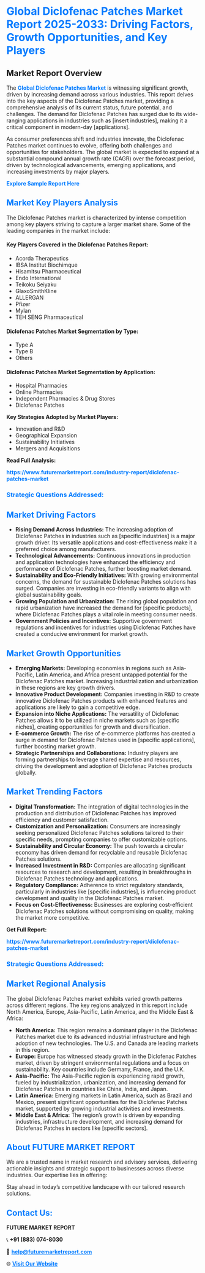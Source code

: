 <h1 style="color: #007BFF;">Global Diclofenac Patches Market Report 2025-2033: Driving Factors, Growth Opportunities, and Key Players</h1>

<section id="overview">
<h2>Market Report Overview</h2>
<p>The <a href="https://www.futuremarketreport.com/industry-report/diclofenac-patches-market" style="color: #007BFF; text-decoration: none;"><strong>Global Diclofenac Patches Market</strong></a> is witnessing significant growth, driven by increasing demand across various industries. This report delves into the key aspects of the Diclofenac Patches market, providing a comprehensive analysis of its current status, future potential, and challenges. The demand for Diclofenac Patches has surged due to its wide-ranging applications in industries such as [insert industries], making it a critical component in modern-day [applications].</p>
<p>As consumer preferences shift and industries innovate, the Diclofenac Patches market continues to evolve, offering both challenges and opportunities for stakeholders. The global market is expected to expand at a substantial compound annual growth rate (CAGR) over the forecast period, driven by technological advancements, emerging applications, and increasing investments by major players.</p>
</section>

<section id="overview">
<p><a href="https://www.futuremarketreport.com/request-sample/reportId=125864" style="color: #007BFF; text-decoration: none;"><strong>Explore Sample Report Here</strong></a></p>
</section>

<section id="key-players">
<h2 style="color: #007BFF;">Market Key Players Analysis</h2>
<p>The Diclofenac Patches market is characterized by intense competition among key players striving to capture a larger market share. Some of the leading companies in the market include:</p>
<h4>Key Players Covered in the Diclofenac Patches Report:</h4>
<ul><li>Acorda Therapeutics</li><li>IBSA Institut Biochimque</li><li>Hisamitsu Pharmaceutical</li><li>Endo International</li><li>Teikoku Seiyaku</li><li>GlaxoSmithKline</li><li>ALLERGAN</li><li>Pfizer</li><li>Mylan</li><li>TEH SENG Pharmaceutical</li></ul>
<h4>Diclofenac Patches Market Segmentation by Type:</h4>
<ul><li>Type A</li><li>Type B</li><li>Others</li></ul>

<h4>Diclofenac Patches Market Segmentation by Application:</h4>
<ul><li>Hospital Pharmacies</li><li>Online Pharmacies</li><li>Independent Pharmacies &amp; Drug Stores</li><li>Diclofenac Patches</li></ul>
<p><strong>Key Strategies Adopted by Market Players:</strong></p>
<ul>
<li>Innovation and R&D</li>
<li>Geographical Expansion</li>
<li>Sustainability Initiatives</li>
<li>Mergers and Acquisitions</li>
</ul>
</section>

<section>
<p><strong>Read Full Analysis: </strong></p><a href="https://www.futuremarketreport.com/industry-report/diclofenac-patches-market" style="color: #007BFF; text-decoration: none;"><strong>https://www.futuremarketreport.com/industry-report/diclofenac-patches-market</strong></a>
<h3 style="color: #007BFF;">Strategic Questions Addressed:</h3>
</section>

<section id="driving-factors">
<h2 style="color: #007BFF;">Market Driving Factors</h2>
<ul>
<li><strong>Rising Demand Across Industries:</strong> The increasing adoption of Diclofenac Patches in industries such as [specific industries] is a major growth driver. Its versatile applications and cost-effectiveness make it a preferred choice among manufacturers.</li>
<li><strong>Technological Advancements:</strong> Continuous innovations in production and application technologies have enhanced the efficiency and performance of Diclofenac Patches, further boosting market demand.</li>
<li><strong>Sustainability and Eco-Friendly Initiatives:</strong> With growing environmental concerns, the demand for sustainable Diclofenac Patches solutions has surged. Companies are investing in eco-friendly variants to align with global sustainability goals.</li>
<li><strong>Growing Population and Urbanization:</strong> The rising global population and rapid urbanization have increased the demand for [specific products], where Diclofenac Patches plays a vital role in meeting consumer needs.</li>
<li><strong>Government Policies and Incentives:</strong> Supportive government regulations and incentives for industries using Diclofenac Patches have created a conducive environment for market growth.</li>
</ul>
</section>

<section id="growth-opportunities">
<h2 style="color: #007BFF;">Market Growth Opportunities</h2>
<ul>
<li><strong>Emerging Markets:</strong> Developing economies in regions such as Asia-Pacific, Latin America, and Africa present untapped potential for the Diclofenac Patches market. Increasing industrialization and urbanization in these regions are key growth drivers.</li>
<li><strong>Innovative Product Development:</strong> Companies investing in R&D to create innovative Diclofenac Patches products with enhanced features and applications are likely to gain a competitive edge.</li>
<li><strong>Expansion into Niche Applications:</strong> The versatility of Diclofenac Patches allows it to be utilized in niche markets such as [specific niches], creating opportunities for growth and diversification.</li>
<li><strong>E-commerce Growth:</strong> The rise of e-commerce platforms has created a surge in demand for Diclofenac Patches used in [specific applications], further boosting market growth.</li>
<li><strong>Strategic Partnerships and Collaborations:</strong> Industry players are forming partnerships to leverage shared expertise and resources, driving the development and adoption of Diclofenac Patches products globally.</li>
</ul>
</section>

<section id="trending-factors">
<h2 style="color: #007BFF;">Market Trending Factors</h2>
<ul>
<li><strong>Digital Transformation:</strong> The integration of digital technologies in the production and distribution of Diclofenac Patches has improved efficiency and customer satisfaction.</li>
<li><strong>Customization and Personalization:</strong> Consumers are increasingly seeking personalized Diclofenac Patches solutions tailored to their specific needs, prompting companies to offer customizable options.</li>
<li><strong>Sustainability and Circular Economy:</strong> The push towards a circular economy has driven demand for recyclable and reusable Diclofenac Patches solutions.</li>
<li><strong>Increased Investment in R&D:</strong> Companies are allocating significant resources to research and development, resulting in breakthroughs in Diclofenac Patches technology and applications.</li>
<li><strong>Regulatory Compliance:</strong> Adherence to strict regulatory standards, particularly in industries like [specific industries], is influencing product development and quality in the Diclofenac Patches market.</li>
<li><strong>Focus on Cost-Effectiveness:</strong> Businesses are exploring cost-efficient Diclofenac Patches solutions without compromising on quality, making the market more competitive.</li>
</ul>
</section>

<section>
<p><strong>Get Full Report: </strong></p><a href="https://www.futuremarketreport.com/industry-report/diclofenac-patches-market" style="color: #007BFF; text-decoration: none;"><strong>https://www.futuremarketreport.com/industry-report/diclofenac-patches-market</strong></a>
<h3 style="color: #007BFF;">Strategic Questions Addressed:</h3>
</section>


<section id="regional-analysis">
<h2 style="color: #007BFF;">Market Regional Analysis</h2>
<p>The global Diclofenac Patches market exhibits varied growth patterns across different regions. The key regions analyzed in this report include North America, Europe, Asia-Pacific, Latin America, and the Middle East & Africa:</p>
<ul>
<li><strong>North America:</strong> This region remains a dominant player in the Diclofenac Patches market due to its advanced industrial infrastructure and high adoption of new technologies. The U.S. and Canada are leading markets in this region.</li>
<li><strong>Europe:</strong> Europe has witnessed steady growth in the Diclofenac Patches market, driven by stringent environmental regulations and a focus on sustainability. Key countries include Germany, France, and the U.K.</li>
<li><strong>Asia-Pacific:</strong> The Asia-Pacific region is experiencing rapid growth, fueled by industrialization, urbanization, and increasing demand for Diclofenac Patches in countries like China, India, and Japan.</li>
<li><strong>Latin America:</strong> Emerging markets in Latin America, such as Brazil and Mexico, present significant opportunities for the Diclofenac Patches market, supported by growing industrial activities and investments.</li>
<li><strong>Middle East & Africa:</strong> The region’s growth is driven by expanding industries, infrastructure development, and increasing demand for Diclofenac Patches in sectors like [specific sectors].</li>
</ul>
</section>

<footer>
<h2 style="color: #007BFF;">About FUTURE MARKET REPORT</h2>
<p>We are a trusted name in market research and advisory services, delivering actionable insights and strategic support to businesses across diverse industries. Our expertise lies in offering:</p>

<p>Stay ahead in today’s competitive landscape with our tailored research solutions.</p>

<h2 style="color: #007BFF;">Contact Us:</h2>
<p><strong>FUTURE MARKET REPORT</strong></p>
<p>📞 <strong>+91 (883) 074-8030</strong></p>
<p>📧 <strong><a href="mailto:help@futuremarketreport.com" style="color: #007BFF;">help@futuremarketreport.com</a></strong></p>
<p>🌐 <strong><a href="https://www.futuremarketreport.com/" style="color: #007BFF;">Visit Our Website</a></strong></p>
</footer>